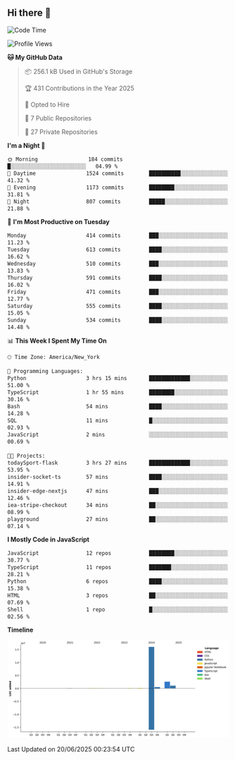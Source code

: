 ## Hi there 👋

<!--START_SECTION:waka-->
![Code Time](http://img.shields.io/badge/Code%20Time-343%20hrs%2049%20mins-blue)

![Profile Views](http://img.shields.io/badge/Profile%20Views-0-blue)

**🐱 My GitHub Data** 

> 📦 256.1 kB Used in GitHub's Storage 
 > 
> 🏆 431 Contributions in the Year 2025
 > 
> 💼 Opted to Hire
 > 
> 📜 7 Public Repositories 
 > 
> 🔑 27 Private Repositories 
 > 
**I'm a Night 🦉** 

```text
🌞 Morning                184 commits         █░░░░░░░░░░░░░░░░░░░░░░░░   04.99 % 
🌆 Daytime                1524 commits        ██████████░░░░░░░░░░░░░░░   41.32 % 
🌃 Evening                1173 commits        ████████░░░░░░░░░░░░░░░░░   31.81 % 
🌙 Night                  807 commits         █████░░░░░░░░░░░░░░░░░░░░   21.88 % 
```
📅 **I'm Most Productive on Tuesday** 

```text
Monday                   414 commits         ███░░░░░░░░░░░░░░░░░░░░░░   11.23 % 
Tuesday                  613 commits         ████░░░░░░░░░░░░░░░░░░░░░   16.62 % 
Wednesday                510 commits         ███░░░░░░░░░░░░░░░░░░░░░░   13.83 % 
Thursday                 591 commits         ████░░░░░░░░░░░░░░░░░░░░░   16.02 % 
Friday                   471 commits         ███░░░░░░░░░░░░░░░░░░░░░░   12.77 % 
Saturday                 555 commits         ████░░░░░░░░░░░░░░░░░░░░░   15.05 % 
Sunday                   534 commits         ████░░░░░░░░░░░░░░░░░░░░░   14.48 % 
```


📊 **This Week I Spent My Time On** 

```text
🕑︎ Time Zone: America/New_York

💬 Programming Languages: 
Python                   3 hrs 15 mins       █████████████░░░░░░░░░░░░   51.00 % 
TypeScript               1 hr 55 mins        ████████░░░░░░░░░░░░░░░░░   30.16 % 
Bash                     54 mins             ████░░░░░░░░░░░░░░░░░░░░░   14.28 % 
SQL                      11 mins             █░░░░░░░░░░░░░░░░░░░░░░░░   02.93 % 
JavaScript               2 mins              ░░░░░░░░░░░░░░░░░░░░░░░░░   00.69 % 

🐱‍💻 Projects: 
todaySport-flask         3 hrs 27 mins       █████████████░░░░░░░░░░░░   53.95 % 
insider-socket-ts        57 mins             ████░░░░░░░░░░░░░░░░░░░░░   14.91 % 
insider-edge-nextjs      47 mins             ███░░░░░░░░░░░░░░░░░░░░░░   12.46 % 
iea-stripe-checkout      34 mins             ██░░░░░░░░░░░░░░░░░░░░░░░   08.99 % 
playground               27 mins             ██░░░░░░░░░░░░░░░░░░░░░░░   07.14 % 
```

**I Mostly Code in JavaScript** 

```text
JavaScript               12 repos            ████████░░░░░░░░░░░░░░░░░   30.77 % 
TypeScript               11 repos            ███████░░░░░░░░░░░░░░░░░░   28.21 % 
Python                   6 repos             ████░░░░░░░░░░░░░░░░░░░░░   15.38 % 
HTML                     3 repos             ██░░░░░░░░░░░░░░░░░░░░░░░   07.69 % 
Shell                    1 repo              █░░░░░░░░░░░░░░░░░░░░░░░░   02.56 % 
```



**Timeline**

![Lines of Code chart](https://raw.githubusercontent.com/dikshithvishnu/dikshithvishnu/main/assets/bar_graph.png)


 Last Updated on 20/06/2025 00:23:54 UTC
<!--END_SECTION:waka-->
